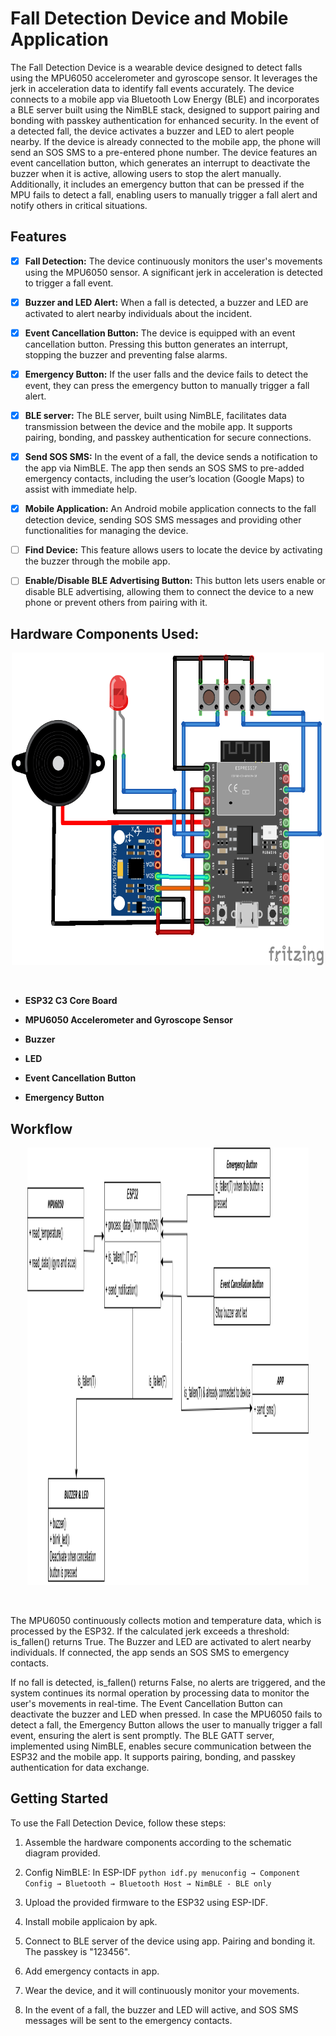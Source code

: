 # Fall Detection Device and Mobile Application


The Fall Detection Device is a wearable device designed to detect falls using the MPU6050 accelerometer and gyroscope sensor. It leverages the jerk in acceleration data to identify fall events accurately.
The device connects to a mobile app via Bluetooth Low Energy (BLE) and incorporates a BLE server built using the NimBLE stack, designed to support pairing and bonding with passkey authentication for enhanced security.
In the event of a detected fall, the device activates a buzzer and LED to alert people nearby. If the device is already connected to the mobile app, the phone will send an SOS SMS to a pre-entered phone number.
The device features an event cancellation button, which generates an interrupt to deactivate the buzzer when it is active, allowing users to stop the alert manually. Additionally, it includes an emergency button that can be pressed if the MPU fails to detect a fall, enabling users to manually trigger a fall alert and notify others in critical situations.



## Features

- [x] **Fall Detection:** The device continuously monitors the user's movements using the MPU6050 sensor. A significant jerk in acceleration is detected to trigger a fall event.

- [x] **Buzzer and LED Alert:** When a fall is detected, a buzzer and LED are activated to alert nearby individuals about the incident.

- [x] **Event Cancellation Button:** The device is equipped with an event cancellation button. Pressing this button generates an interrupt, stopping the buzzer and preventing false alarms.

- [x] **Emergency Button:** If the user falls and the device fails to detect the event, they can press the emergency button to manually trigger a fall alert.

- [x] **BLE server:** The BLE server, built using NimBLE, facilitates data transmission between the device and the mobile app. It supports pairing, bonding, and passkey authentication for secure connections.

- [x] **Send SOS SMS:** In the event of a fall, the device sends a notification to the app via NimBLE. The app then sends an SOS SMS to pre-added emergency contacts, including the user’s location (Google Maps) to assist with immediate help.

- [x] **Mobile Application:** An Android mobile application connects to the fall detection device, sending SOS SMS messages and providing other functionalities for managing the device.

- [ ] **Find Device:** This feature allows users to locate the device by activating the buzzer through the mobile app.

- [ ] **Enable/Disable BLE Advertising Button:** This button lets users enable or disable BLE advertising, allowing them to connect the device to a new phone or prevent others from pairing with it.

## Hardware Components Used:
<p align="center">
<img src="https://github.com/hienlk/fallen-detector/blob/sp/res/falldetector_bb.png" height="500" width="500">
</p>
<br>

- **ESP32 C3 Core Board** 

- **MPU6050 Accelerometer and Gyroscope Sensor** 

- **Buzzer** 

- **LED** 

- **Event Cancellation Button** 

- **Emergency Button**

## Workflow
<p align="center">
<img src="https://github.com/hienlk/fallen-detector/blob/sp/res/uml.png" height="700" width="450">
</p>
<br>

The MPU6050 continuously collects motion and temperature data, which is processed by the ESP32.
If the calculated jerk exceeds a threshold:
is_fallen() returns True.
The Buzzer and LED are activated to alert nearby individuals.
If connected, the app sends an SOS SMS to emergency contacts.

If no fall is detected, is_fallen() returns False, no alerts are triggered, and the system continues its normal operation by processing data to monitor the user's movements in real-time.
The Event Cancellation Button can deactivate the buzzer and LED when pressed.
In case the MPU6050 fails to detect a fall, the Emergency Button allows the user to manually trigger a fall event, ensuring the alert is sent promptly.
The BLE GATT server, implemented using NimBLE, enables secure communication between the ESP32 and the mobile app. It supports pairing, bonding, and passkey authentication for data exchange.


## Getting Started

To use the Fall Detection Device, follow these steps:

1. Assemble the hardware components according to the schematic diagram provided.

2. Config NimBLE: In ESP-IDF ```python idf.py menuconfig → Component Config → Bluetooth → Bluetooth Host → NimBLE - BLE only```

3. Upload the provided firmware to the ESP32 using ESP-IDF.

4. Install mobile applicaion by apk.

5. Connect to BLE server of the device using app. Pairing and bonding it. The passkey is "123456".

6. Add emergency contacts in app.

7. Wear the device, and it will continuously monitor your movements.

8. In the event of a fall, the buzzer and LED will active, and SOS SMS messages will be sent to the emergency contacts.

